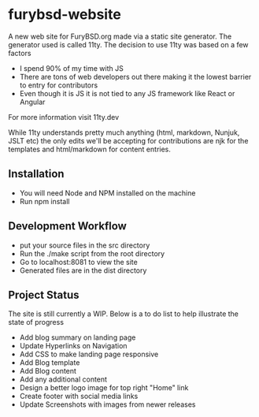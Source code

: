 # furybsd-website

A new web site for FuryBSD.org made via a static site generator. The generator used is called 11ty. The decision to use 11ty was based on a few factors

- I spend 90% of my time with JS
- There are tons of web developers out there making it the lowest barrier to entry for contributors
- Even though it is JS it is not tied to any JS framework like React or Angular

For more information visit 11ty.dev

While 11ty understands pretty much anything (html, markdown, Nunjuk, JSLT etc) the only edits we'll be accepting for contributions are njk for the templates and html/markdown for content entries.

## Installation

- You will need Node and NPM installed on the machine
- Run npm install

## Development Workflow
- put your source files in the src directory
- Run the ./make script from the root directory
- Go to localhost:8081 to view the site
- Generated files are in the dist directory

## Project Status
The site is still currently a WIP. Below is a to do list to help illustrate the state of progress

- Add blog summary on landing page
- Update Hyperlinks on Navigation
- Add CSS to make landing page responsive 
- Add Blog template
- Add Blog content
- Add any additional content
- Design a better logo image for top right "Home" link
- Create footer with social media links
- Update Screenshots with images from newer releases
